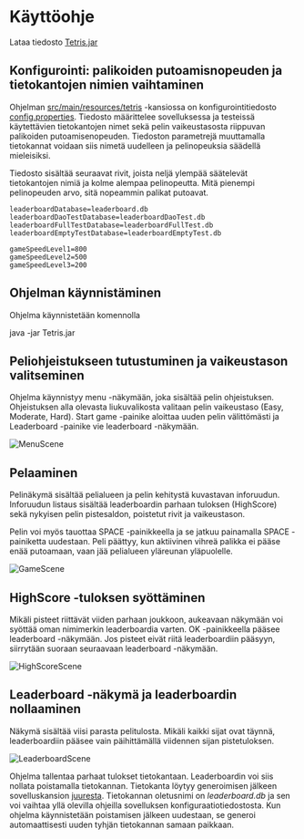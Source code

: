 # Käyttöohje

Lataa tiedosto [Tetris.jar](https://github.com/Marcestus/ot-harjoitustyo/releases/tag/loppupalautus)

## Konfigurointi: palikoiden putoamisnopeuden ja tietokantojen nimien vaihtaminen

Ohjelman [src/main/resources/tetris](https://github.com/Marcestus/ot-harjoitustyo/tree/master/Tetris/src/main/resources/tetris) -kansiossa on konfigurointitiedosto [config.properties](https://github.com/Marcestus/ot-harjoitustyo/blob/master/Tetris/src/main/resources/tetris/config.properties). Tiedosto määrittelee sovelluksessa ja testeissä käytettävien tietokantojen nimet sekä pelin vaikeustasosta riippuvan palikoiden putoamisenopeuden. Tiedoston parametrejä muuttamalla tietokannat voidaan siis nimetä uudelleen ja pelinopeuksia säädellä mieleisiksi.

Tiedosto sisältää seuraavat rivit, joista neljä ylempää säätelevät tietokantojen nimiä ja kolme alempaa pelinopeutta. Mitä pienempi pelinopeuden arvo, sitä nopeammin palikat putoavat.

```
leaderboardDatabase=leaderboard.db
leaderboardDaoTestDatabase=leaderboardDaoTest.db
leaderboardFullTestDatabase=leaderboardFullTest.db
leaderboardEmptyTestDatabase=leaderboardEmptyTest.db

gameSpeedLevel1=800
gameSpeedLevel2=500
gameSpeedLevel3=200
```

## Ohjelman käynnistäminen

Ohjelma käynnistetään komennolla 

java -jar Tetris.jar

## Peliohjeistukseen tutustuminen ja vaikeustason valitseminen

Ohjelma käynnistyy menu -näkymään, joka sisältää pelin ohjeistuksen. Ohjeistuksen alla olevasta liukuvalikosta valitaan pelin vaikeustaso (Easy, Moderate, Hard). Start game -painike aloittaa uuden pelin välittömästi ja Leaderboard -painike vie leaderboard -näkymään.

![MenuScene](https://github.com/Marcestus/ot-harjoitustyo/blob/master/dokumentaatio/kuvat/MenuScene.png)

## Pelaaminen

Pelinäkymä sisältää pelialueen ja pelin kehitystä kuvastavan inforuudun. Inforuudun listaus sisältää leaderboardin parhaan tuloksen (HighScore) sekä nykyisen pelin pistesaldon, poistetut rivit ja vaikeustason.

Pelin voi myös tauottaa SPACE -painikkeella ja se jatkuu painamalla SPACE -painiketta uudestaan.
Peli päättyy, kun aktiivinen vihreä palikka ei pääse enää putoamaan, vaan jää pelialueen yläreunan yläpuolelle.

![GameScene](https://github.com/Marcestus/ot-harjoitustyo/blob/master/dokumentaatio/kuvat/GameScene.png)

## HighScore -tuloksen syöttäminen

Mikäli pisteet riittävät viiden parhaan joukkoon, aukeavaan näkymään voi syöttää oman nimimerkin leaderboardia varten.
OK -painikkeella pääsee leaderboard -näkymään. Jos pisteet eivät riitä leaderboardiin pääsyyn, siirrytään suoraan seuraavaan leaderboard -näkymään.

![HighScoreScene](https://github.com/Marcestus/ot-harjoitustyo/blob/master/dokumentaatio/kuvat/HighScoreScene.png)

## Leaderboard -näkymä ja leaderboardin nollaaminen

Näkymä sisältää viisi parasta pelitulosta. Mikäli kaikki sijat ovat täynnä, leaderboardiin pääsee vain päihittämällä viidennen sijan pistetuloksen.

![LeaderboardScene](https://github.com/Marcestus/ot-harjoitustyo/blob/master/dokumentaatio/kuvat/LeaderboardScene.png)

Ohjelma tallentaa parhaat tulokset tietokantaan. Leaderboardin voi siis nollata poistamalla tietokannan. Tietokanta löytyy generoimisen jälkeen sovelluskansion [juuresta](https://github.com/Marcestus/ot-harjoitustyo/tree/master/Tetris). Tietokannan oletusnimi on *leaderboard.db* ja sen voi vaihtaa yllä olevilla ohjeilla sovelluksen konfiguraatiotiedostosta. Kun ohjelma käynnistetään poistamisen jälkeen uudestaan, se generoi automaattisesti uuden tyhjän tietokannan samaan paikkaan.

